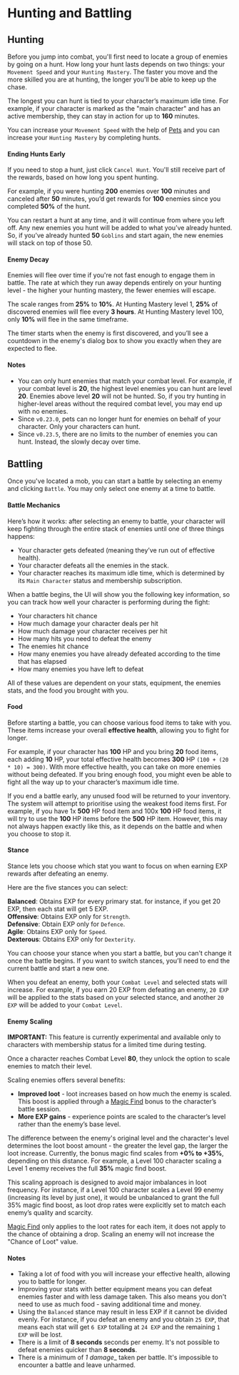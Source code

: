 # Hunting and Battling

## Hunting

Before you jump into combat, you'll first need to locate a group of enemies by going on a hunt. How long your hunt lasts depends on two things: your `Movement Speed` and your `Hunting Mastery`. The faster you move and the more skilled you are at hunting, the longer you'll be able to keep up the chase.

The longest you can hunt is tied to your character’s maximum idle time. For example, if your character is marked as the "main character" and has an active membership, they can stay in action for up to **160** minutes.

You can increase your `Movement Speed` with the help of [Pets](/wiki/activities-and-challenges/pets) and you can increase your `Hunting Mastery` by completing hunts.

#### Ending Hunts Early

If you need to stop a hunt, just click `Cancel Hunt`. You'll still receive part of the rewards, based on how long you spent hunting.

For example, if you were hunting **200** enemies over **100** minutes and canceled after **50** minutes, you’d get rewards for **100** enemies since you completed **50%** of the hunt.

You can restart a hunt at any time, and it will continue from where you left off. Any new enemies you hunt will be added to what you’ve already hunted. So, if you’ve already hunted **50** `Goblins` and start again, the new enemies will stack on top of those 50.

#### Enemy Decay
Enemies will flee over time if you're not fast enough to engage them in battle. The rate at which they run away depends entirely on your hunting level - the higher your hunting mastery, the fewer enemies will escape.

The scale ranges from **25%** to **10%**. At Hunting Mastery level 1, **25%** of discovered enemies will flee every **3 hours**. At Hunting Mastery level 100, only **10%** will flee in the same timeframe.

The timer starts when the enemy is first discovered, and you’ll see a countdown in the enemy's dialog box to show you exactly when they are expected to flee.

#### Notes

- You can only hunt enemies that match your combat level. For example, if your combat level is **20**, the highest level enemies you can hunt are level **20**. Enemies above level **20** will not be hunted. So, if you try hunting in higher-level areas without the required combat level, you may end up with no enemies.
- Since `v0.23.0`, pets can no longer hunt for enemies on behalf of your character. Only your characters can hunt.
- Since `v0.23.5`, there are no limits to the number of enemies you can hunt. Instead, the slowly decay over time.

## Battling

Once you've located a mob, you can start a battle by selecting an enemy and clicking `Battle`. You may only select one enemy at a time to battle.

#### Battle Mechanics

Here’s how it works: after selecting an enemy to battle, your character will keep fighting through the entire stack of enemies until one of three things happens:

- Your character gets defeated (meaning they’ve run out of effective health).
- Your character defeats all the enemies in the stack.
- Your character reaches its maximum idle time, which is determined by its `Main Character` status and membership subscription.

When a battle begins, the UI will show you the following key information, so you can track how well your character is performing during the fight:

- Your characters hit chance
- How much damage your character deals per hit
- How much damage your character receives per hit
- How many hits you need to defeat the enemy
- The enemies hit chance
- How many enemies you have already defeated according to the time that has elapsed
- How many enemies you have left to defeat

All of these values are dependent on your stats, equipment, the enemies stats, and the food you brought with you.

#### Food

Before starting a battle, you can choose various food items to take with you. These items increase your overall **effective health**, allowing you to fight for longer.

For example, if your character has **100** HP and you bring **20** food items, each adding **10** HP, your total effective health becomes **300** HP `(100 + (20 * 10) = 300)`. With more effective health, you can take on more enemies without being defeated. If you bring enough food, you might even be able to fight all the way up to your character’s maximum idle time.

If you end a battle early, any unused food will be returned to your inventory. The system will attempt to prioritise using the weakest food items first. For example, if you have 1x **500** HP food item and 100x **100** HP food items, it will try to use the **100** HP items before the **500** HP item. However, this may not always happen exactly like this, as it depends on the battle and when you choose to stop it.

#### Stance
Stance lets you choose which stat you want to focus on when earning EXP rewards after defeating an enemy.

Here are the five stances you can select:

**Balanced**: Obtains EXP for every primary stat. for instance, if you get 20 EXP, then each stat will get 5 EXP.\
**Offensive**: Obtains EXP only for `Strength`.\
**Defensive**: Obtain EXP only for `Defence`.\
**Agile**: Obtains EXP only for `Speed`.\
**Dexterous**: Obtains EXP only for `Dexterity`.

You can choose your stance when you start a battle, but you can't change it once the battle begins. If you want to switch stances, you’ll need to end the current battle and start a new one.

When you defeat an enemy, both your `Combat Level` and selected stats will increase. For example, if you earn 20 EXP from defeating an enemy, `20 EXP` will be applied to the stats based on your selected stance, and another `20 EXP` will be added to your `Combat Level`.

#### Enemy Scaling

**IMPORTANT:** This feature is currently experimental and available only to characters with membership status for a limited time during testing.

Once a character reaches Combat Level **80**, they unlock the option to scale enemies to match their level.

Scaling enemies offers several benefits:

- **Improved loot** - loot increases based on how much the enemy is scaled. This boost is applied through a [Magic Find](/wiki/character/effects?same_window=true#magic-find) bonus to the character’s battle session.
- **More EXP gains** - experience points are scaled to the character’s level rather than the enemy’s base level.

The difference between the enemy's original level and the character's level determines the loot boost amount - the greater the level gap, the larger the loot increase. Currently, the bonus magic find scales from **+0% to +35%**, depending on this distance. For example, a Level 100 character scaling a Level 1 enemy receives the full **35%** magic find boost.

This scaling approach is designed to avoid major imbalances in loot frequency. For instance, if a Level 100 character scales a Level 99 enemy (increasing its level by just one), it would be unbalanced to grant the full 35% magic find boost, as loot drop rates were explicitly set to match each enemy’s quality and scarcity.

[Magic Find](/wiki/character/effects?same_window=true#magic-find) only applies to the loot rates for each item, it does not apply to the chance of obtaining a drop. Scaling an enemy will not increase the "Chance of Loot" value.

#### Notes

- Taking a lot of food with you will increase your effective health, allowing you to battle for longer.
- Improving your stats with better equipment means you can defeat enemies faster and with less damage taken. This also means you don't need to use as much food - saving additional time and money.
- Using the `Balanced` stance may result in less EXP if it cannot be divided evenly. For instance, if you defeat an enemy and you obtain `25 EXP`, that means each stat will get `6 EXP` totalling at `24 EXP` and the remaining `1 EXP` will be lost.
- There is a limit of __8 seconds__ seconds per enemy. It's not possible to defeat enemies quicker than __8 seconds__.
- There is a minimum of _1 damage__ taken per battle. It's impossible to encounter a battle and leave unharmed.
